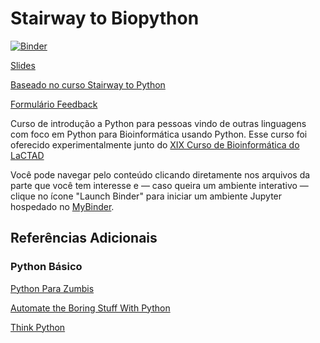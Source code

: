 # Stairway to Biopython

[![Binder](https://mybinder.org/badge.svg)](https://mybinder.org/v2/gh/LaCTAD/stairway-to-biopython/master)

[Slides](http://bit.ly/lactad-bio)

[Baseado no curso Stairway to Python](https://github.com/fbidu/stairway-to-python)

[Formulário Feedback](https://docs.google.com/forms/d/e/1FAIpQLSdVycNUWkxoKrfROmxBLYnWd3ucZ4vF9p4rEGaOC0he5oquLA/viewform?usp=sf_link)

Curso de introdução a Python para pessoas vindo de outras linguagens com foco em Python para Bioinformática usando Python. Esse curso foi oferecido experimentalmente junto do [XIX Curso de Bioinformática do LaCTAD](https://www.lactad.unicamp.br/br/eventos/xvii-curso-de-bioinformatica/)

Você pode navegar pelo conteúdo clicando diretamente nos arquivos da parte que você tem interesse e — caso queira um ambiente interativo — clique no ícone "Launch Binder" para iniciar um ambiente Jupyter hospedado no [MyBinder](https://mybinder.org/).

## Referências Adicionais

### Python Básico

[Python Para Zumbis](https://www.youtube.com/channel/UCripRddD4BnaMcU833ExuwA/playlists)

[Automate the Boring Stuff With Python](https://automatetheboringstuff.com/)

[Think Python](https://greenteapress.com/wp/think-python/)
